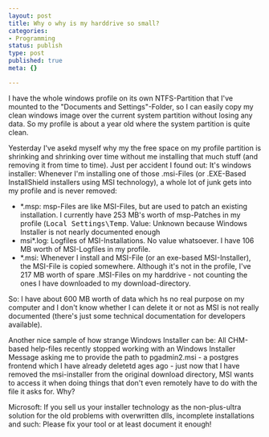 ```yaml
---
layout: post
title: Why o why is my harddrive so small?
categories:
- Programming
status: publish
type: post
published: true
meta: {}

---
```

<p>
I have the whole windows profile on its own NTFS-Partition that I've mounted to the "Documents and Settings"-Folder, so I can easily copy my clean windows image over the current system partition without losing any data. So my profile is about a year old where the system partition is quite clean.
</p><p>
Yesterday I've asekd myself why my the free space on my profile partition is shrinking and shrinking over time without me installing that much stuff (and removing it from time to time). Just per accident I found out: It's windows installer: Whenever I'm installing one of those .msi-Files (or .EXE-Based InstallShield installers using MSI technology), a whole lot of junk gets into my profile and is never removed:
</p>
<ul>
 <li>*.msp: msp-Files are like MSI-Files, but are used to patch an existing installation. I currently have 253 MB's worth of msp-Patches in my profile (<tt>Local Settings\Temp</tt>. Value: Unknown because Windows Installer is not nearly documented enough</li>
 <li>msi*.log: Logfiles of MSI-Installations. No value whatsoever. I have 106 MB worth of MSI-Logfiles in my profile.</li>
  <li>*.msi: Whenever I install and MSI-File (or an exe-based MSI-Installer), the MSI-File is copied somewhere. Although it's  not in the profile, I've 217 MB worth of spare .MSI-Files on my harddrive - not counting the ones I have downloaded to my download-directory.
 </li>
</ul>
<p>
So: I have about 600 MB worth of data which hs no real purpose on my computer and I don't know whether I can delete it or not as MSI is not really documented (there's just some technical documentation for developers available).
</p><p>
Another nice sample of how strange Windows Installer can be: All CHM-based help-files recently stopped working with an Windows Installer Message asking me to provide the path to pgadmin2.msi - a postgres frontend which I have already deletetd ages ago - just now that I have removed the msi-installer from the original download directory, MSI wants to access it when doing things that don't even remotely have to do with the file it asks for. Why?
</p><p>
Microsoft: If you sell us your installer technology as the non-plus-ultra solution for the old problems with overwritten dlls, incomplete installations and such: Please fix your tool or at least document it enough!
</p>
